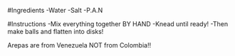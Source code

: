 #Ingredients
-Water
-Salt
-P.A.N

#Instructions
-Mix everything together BY HAND
-Knead until ready!
-Then make balls and flatten into disks!

Arepas are from Venezuela NOT from Colombia!!
